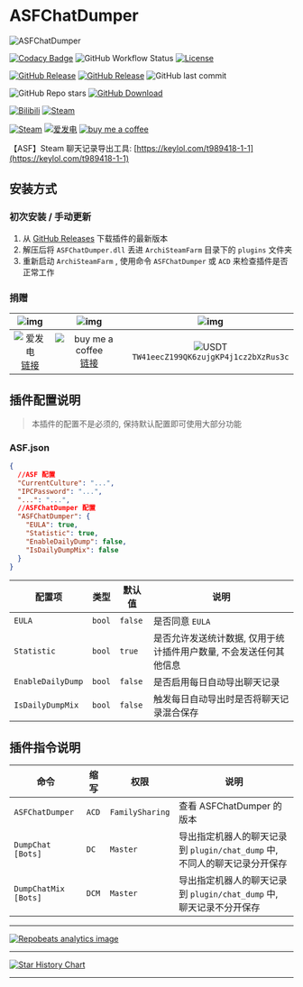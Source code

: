# ASFChatDumper

![ASFChatDumper](https://socialify.git.ci/chr233/ASFChatDumper/image?description=1&forks=1&language=1&name=1&owner=1&pattern=Diagonal%20Stripes&stargazers=1&theme=Auto)

[![Codacy Badge](https://app.codacy.com/project/badge/Grade/62490e8e5bbd4a038374246409b24f12)](https://app.codacy.com/gh/chr233/ASFChatDumper/dashboard)
![GitHub Workflow Status](https://img.shields.io/github/actions/workflow/status/chr233/ASFChatDumper/publish.yml?logo=github)
[![License](https://img.shields.io/github/license/chr233/ASFChatDumper?logo=apache)](https://github.com/chr233/ASFChatDumper/blob/master/license)

[![GitHub Release](https://img.shields.io/github/v/release/chr233/ASFChatDumper?logo=github)](https://github.com/chr233/ASFChatDumper/releases)
[![GitHub Release](https://img.shields.io/github/v/release/chr233/ASFChatDumper?include_prereleases&label=pre-release&logo=github)](https://github.com/chr233/ASFChatDumper/releases)
![GitHub last commit](https://img.shields.io/github/last-commit/chr233/ASFChatDumper?logo=github)

![GitHub Repo stars](https://img.shields.io/github/stars/chr233/ASFChatDumper?logo=github)
[![GitHub Download](https://img.shields.io/github/downloads/chr233/ASFChatDumper/total?logo=github)](https://img.shields.io/github/v/release/chr233/ASFChatDumper)

[![Bilibili](https://img.shields.io/badge/bilibili-Chr__-00A2D8.svg?logo=bilibili)](https://space.bilibili.com/5805394)
[![Steam](https://img.shields.io/badge/steam-Chr__-1B2838.svg?logo=steam)](https://steamcommunity.com/id/Chr_)

[![Steam](https://img.shields.io/badge/steam-donate-1B2838.svg?logo=steam)](https://steamcommunity.com/tradeoffer/new/?partner=221260487&token=xgqMgL-i)
[![爱发电][afdian_img]][afdian_link]
[![buy me a coffee][bmac_img]][bmac_link]

【ASF】Steam 聊天记录导出工具: [https://keylol.com/t989418-1-1](https://keylol.com/t989418-1-1)

## 安装方式

### 初次安装 / 手动更新

1. 从 [GitHub Releases](https://github.com/chr233/ASFChatDumper/releases) 下载插件的最新版本
2. 解压后将 `ASFChatDumper.dll` 丢进 `ArchiSteamFarm` 目录下的 `plugins` 文件夹
3. 重新启动 `ArchiSteamFarm` , 使用命令 `ASFChatDumper` 或 `ACD` 来检查插件是否正常工作

### 捐赠

|               ![img][afdian_qr]                |                   ![img][bmac_qr]                   |                       ![img][usdt_qr]                       |
| :--------------------------------------------: | :-------------------------------------------------: | :---------------------------------------------------------: |
| ![爱发电][afdian_img] <br> [链接][afdian_link] | ![buy me a coffee][bmac_img] <br> [链接][bmac_link] | ![USDT][usdt_img] <br> `TW41eecZ199QK6zujgKP4j1cz2bXzRus3c` |

[afdian_qr]: https://raw.chrxw.com/chr233/master/afadian_qr.png
[afdian_img]: https://img.shields.io/badge/爱发电-@chr__-ea4aaa.svg?logo=github-sponsors
[afdian_link]: https://afdian.com/@chr233
[bmac_qr]: https://raw.chrxw.com/chr233/master/bmc_qr.png
[bmac_img]: https://img.shields.io/badge/buy%20me%20a%20coffee-@chr233-yellow?logo=buymeacoffee
[bmac_link]: https://www.buymeacoffee.com/chr233
[usdt_qr]: https://raw.chrxw.com/chr233/master/usdt_qr.png
[usdt_img]: https://img.shields.io/badge/USDT-TRC20-2354e6.svg?logo=bitcoin

## 插件配置说明

> 本插件的配置不是必须的, 保持默认配置即可使用大部分功能

### ASF.json

```json
{
  //ASF 配置
  "CurrentCulture": "...",
  "IPCPassword": "...",
  "...": "...",
  //ASFChatDumper 配置
  "ASFChatDumper": {
    "EULA": true,
    "Statistic": true,
    "EnableDailyDump": false,
    "IsDailyDumpMix": false
  }
}
```

| 配置项            | 类型   | 默认值  | 说明                                                               |
| ----------------- | ------ | ------- | ------------------------------------------------------------------ |
| `EULA`            | `bool` | `false` | 是否同意 `EULA`                                                    |
| `Statistic`       | `bool` | `true`  | 是否允许发送统计数据, 仅用于统计插件用户数量, 不会发送任何其他信息 |
| `EnableDailyDump` | `bool` | `false` | 是否启用每日自动导出聊天记录                                       |
| `IsDailyDumpMix`  | `bool` | `false` | 触发每日自动导出时是否将聊天记录混合保存                           |

## 插件指令说明

| 命令                 | 缩写  | 权限            | 说明                                                                       |
| -------------------- | ----- | --------------- | -------------------------------------------------------------------------- |
| `ASFChatDumper`      | `ACD` | `FamilySharing` | 查看 ASFChatDumper 的版本                                                  |
| `DumpChat [Bots]`    | `DC`  | `Master`        | 导出指定机器人的聊天记录到 `plugin/chat_dump` 中, 不同人的聊天记录分开保存 |
| `DumpChatMix [Bots]` | `DCM` | `Master`        | 导出指定机器人的聊天记录到 `plugin/chat_dump` 中, 聊天记录不分开保存       |

---

[![Repobeats analytics image](https://repobeats.axiom.co/api/embed/df6309642cc2a447195c816473e7e54e8ae849f9.svg "Repobeats analytics image")](https://github.com/chr233/ASFChatDumper/pulse)

---

[![Star History Chart](https://api.star-history.com/svg?repos=chr233/ASFChatDumper&type=Date)](https://star-history.com/#chr233/ASFChatDumper&Date)

---
